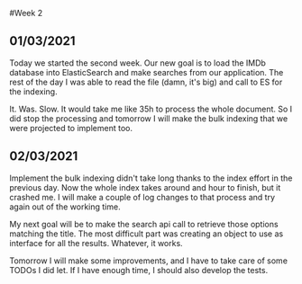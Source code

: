 #Week 2

## 01/03/2021

Today we started the second week.
Our new goal is to load the IMDb database into ElasticSearch and make searches from our application.
The rest of the day I was able to read the file (damn, it's big) and call to ES for the indexing.

It. Was. Slow. It would take me like 35h to process the whole document.
So I did stop the processing and tomorrow I will make the bulk indexing that we were projected to implement too.

## 02/03/2021

Implement the bulk indexing didn't take long thanks to the index effort in the previous day.
Now the whole index takes around and hour to finish, but it crashed me.
I will make a couple of log changes to that process and try again out of the working time.

My next goal will be to make the search api call to retrieve those options matching the title.
The most difficult part was creating an object to use as interface for all the results.
Whatever, it works.

Tomorrow I will make some improvements, and I have to take care of some TODOs I did let.
If I have enough time, I should also develop the tests.